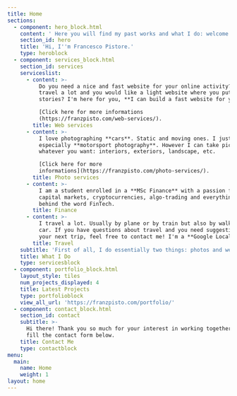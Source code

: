 ```yaml
---
title: Home
sections:
  - component: hero_block.html
    content: ' Here you will find my past works and what I do: welcome to franzpisto.com'
    section_id: hero
    title: 'Hi, I''m Francesco Pistore.'
    type: heroblock
  - component: services_block.html
    section_id: services
    serviceslist:
      - content: >-
          Do you need a nice and fast website for your online activity? You
          travel a lot and you would like a light website where you put your
          stories? I'm here for you, **I can build a fast website for you**!

          [Click here for more informations
          (https://franzpisto.com/web-services/).
        title: Web services
      - content: >-
          I love photographing **cars**. Static and moving ones. I just love it,
          especially **motorsport photography**. However I can take pictures of
          whatever you want: interiors, exteriors, landscape, etc.

          [Click here for more
          informations](https://franzpisto.com/photo-services/).
        title: Photo services
      - content: >-
          I am a student enrolled in a **MSc Finance** with a passion for
          capital markets, cryptocurrencies, algo-trading and everything that is
          behind the word FinTech.
        title: Finance
      - content: >-
          I travel a lot. Usually by plane or by train but also by walk or by
          car. If you have questions about travel and you need suggestions for
          your next trip, feel free to contact me! I'm a **Google Local Guide**.
        title: Travel
    subtitle: 'First of all, I do essentially two things: photos and websites.'
    title: What I Do
    type: servicesblock
  - component: portfolio_block.html
    layout_style: tiles
    num_projects_displayed: 4
    title: Latest Projects
    type: portfolioblock
    view_all_url: 'https://franzpisto.com/portfolio/'
  - component: contact_block.html
    section_id: contact
    subtitle: >-
      Hi there! Thank you so much for your interest in working together. Please
      fill the contact form below.
    title: Contact Me
    type: contactblock
menu:
  main:
    name: Home
    weight: 1
layout: home
---
```



